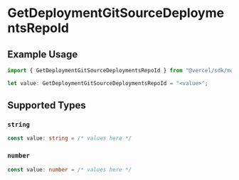 # GetDeploymentGitSourceDeploymentsRepoId

## Example Usage

```typescript
import { GetDeploymentGitSourceDeploymentsRepoId } from "@vercel/sdk/models/operations/getdeployment.js";

let value: GetDeploymentGitSourceDeploymentsRepoId = "<value>";
```

## Supported Types

### `string`

```typescript
const value: string = /* values here */
```

### `number`

```typescript
const value: number = /* values here */
```

